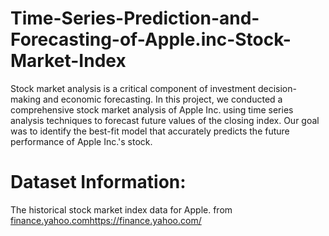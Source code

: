 # Time-Series-Prediction-and-Forecasting-of-Apple.inc-Stock-Market-Index

Stock market analysis is a critical component of investment decision-making and economic forecasting. In this
project, we conducted a comprehensive stock market analysis of Apple Inc. using time series analysis techniques
to forecast future values of the closing index. Our goal was to identify the best-fit model that accurately predicts
the future performance of Apple Inc.'s stock.

# Dataset Information: 

The historical stock market index data for Apple. from [finance.yahoo.com](https://finance.yahoo.com/)https://finance.yahoo.com/
